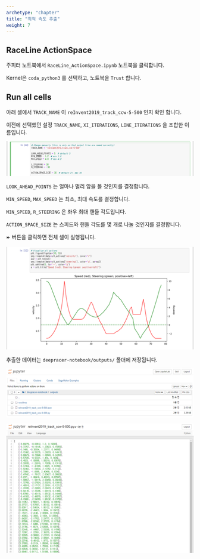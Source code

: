 ```yaml
---
archetype: "chapter"
title: "최적 속도 추출"
weight: 7
---
```


## RaceLine ActionSpace

주피터 노트북에서 `RaceLine_ActionSpace.ipynb` 노트북을 클릭합니다.

Kernel은 `coda_python3` 를 선택하고, 노트북을 `Trust` 합니다.

## Run all cells

아래 셀에서 `TRACK_NAME` 이 `reInvent2019_track_ccw-5-500` 인지 확인 합니다.

이전에 선택했던 설정 `TRACK_NAME`, `XI_ITERATIONS`, `LINE_ITERATIONS` 을 조합한 이름입니다.

![](./images/actionspace-01.png)

`LOOK_AHEAD_POINTS` 는 얼마나 멀리 앞을 볼 것인지를 결정합니다.

`MIN_SPEED`, `MAX_SPEED` 는 최소, 최대 속도를 결정합니다.

`MIN_SPEED`, `R_STEERING` 은 좌우 최대 핸들 각도입니다.

`ACTION_SPACE_SIZE` 는 스피드와 핸들 각도를 몇 개로 나눌 것인지를 결정합니다.

`⏩` 버튼을 클릭하면 전체 셀이 실행됩니다.

![](./images/actionspace-02.png)

추출한 데이터는 `deepracer-notebook/outputs/` 폴더에 저장됩니다.

![](./images/actionspace-03.png)

![](./images/actionspace-04.png)
